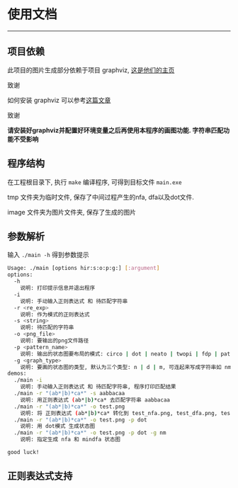 # 使用文档

---



## 项目依赖

此项目的图片生成部分依赖于项目 graphviz, [这是他们的主页](https://www.graphviz.org/)

致谢

如何安装 graphviz 可以参考[这篇文章](https://www.cnblogs.com/onemorepoint/p/8310996.html)

致谢

**请安装好graphviz并配置好环境变量之后再使用本程序的画图功能. 字符串匹配功能不受影响**



## 程序结构

在工程根目录下, 执行 `make` 编译程序, 可得到目标文件 `main.exe`

tmp 文件夹为临时文件, 保存了中间过程产生的nfa, dfa以及dot文件. 

image 文件夹为图片文件夹, 保存了生成的图片



## 参数解析

输入 `./main -h` 得到参数提示

```bash
Usage: ./main [options hir:s:o:p:g:] [:argument]
options:
  -h
    说明: 打印提示信息并退出程序
  -i
    说明: 手动输入正则表达式 和 待匹配字符串
  -r <re_exp>
    说明: 作为模式的正则表达式
  -s <string>
    说明: 待匹配的字符串
  -o <png_file>
    说明: 要输出的png文件路径
  -p <pattern_name>
    说明: 输出的状态图要布局的模式: circo | dot | neato | twopi | fdp | patchwork
  -g <graph_type>
    说明: 要画的状态图的类型, 默认为三个类型: n | d | m, 可连起来写成字符串如 nm. 他们分别为 nfa | dfa | mindfa
demos:
  ./main -i
    说明: 手动输入正则表达式 和 待匹配字符串, 程序打印匹配结果
  ./main -r "(ab*|b)*ca*" -s aabbacaa
    说明: 用正则表达式 (ab*|b)*ca* 去匹配字符串 aabbacaa
  ./main -r "(ab*|b)*ca*" -o test.png
    说明: 将 正则表达式 (ab*|b)*ca* 转化到 test_nfa.png, test_dfa.png, test_mindfa.png 系列图片
  ./main -r "(ab*|b)*ca*" -o test.png -p dot
    说明: 用 dot模式 生成状态图
  ./main -r "(ab*|b)*ca*" -o test.png -p dot -g nm
    说明: 指定生成 nfa 和 mindfa 状态图

good luck!
```



## 正则表达式支持

